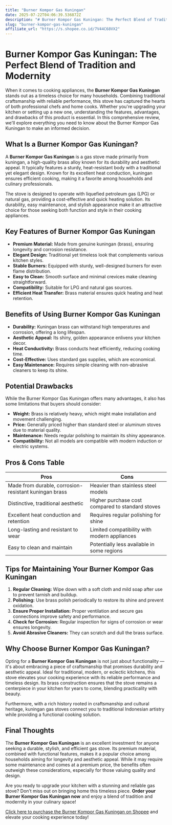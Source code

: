 ```yaml
---
title: "Burner Kompor Gas Kuningan"
date: 2025-07-22T04:06:39.536872Z
description: "# Burner Kompor Gas Kuningan: The Perfect Blend of Tradition and Modernity..."
slug: "burner-kompor-gas-kuningan"
affiliate_url: "https://s.shopee.co.id/7V44C68VX2"
---
```

# Burner Kompor Gas Kuningan: The Perfect Blend of Tradition and Modernity

When it comes to cooking appliances, the **Burner Kompor Gas Kuningan** stands out as a timeless choice for many households. Combining traditional craftsmanship with reliable performance, this stove has captured the hearts of both professional chefs and home cooks. Whether you're upgrading your kitchen or setting up a new one, understanding the features, advantages, and drawbacks of this product is essential. In this comprehensive review, we'll explore everything you need to know about the Burner Kompor Gas Kuningan to make an informed decision.

## What Is a Burner Kompor Gas Kuningan?

A **Burner Kompor Gas Kuningan** is a gas stove made primarily from kuningan, a high-quality brass alloy known for its durability and aesthetic appeal. It typically features a sturdy, heat-resistant body with a traditional yet elegant design. Known for its excellent heat conduction, kuningan ensures efficient cooking, making it a favorite among households and culinary professionals.

The stove is designed to operate with liquefied petroleum gas (LPG) or natural gas, providing a cost-effective and quick heating solution. Its durability, easy maintenance, and stylish appearance make it an attractive choice for those seeking both function and style in their cooking appliances.

## Key Features of Burner Kompor Gas Kuningan

- **Premium Material:** Made from genuine kuningan (brass), ensuring longevity and corrosion resistance.
- **Elegant Design:** Traditional yet timeless look that complements various kitchen styles.
- **Stable Burners:** Equipped with sturdy, well-designed burners for even flame distribution.
- **Easy to Clean:** Smooth surface and minimal crevices make cleaning straightforward.
- **Compatibility:** Suitable for LPG and natural gas sources.
- **Efficient Heat Transfer:** Brass material ensures quick heating and heat retention.

## Benefits of Using Burner Kompor Gas Kuningan

- **Durability:** Kuningan brass can withstand high temperatures and corrosion, offering a long lifespan.
- **Aesthetic Appeal:** Its shiny, golden appearance enlivens your kitchen decor.
- **Heat Conductivity:** Brass conducts heat efficiently, reducing cooking time.
- **Cost-Effective:** Uses standard gas supplies, which are economical.
- **Easy Maintenance:** Requires simple cleaning with non-abrasive cleaners to keep its shine.

## Potential Drawbacks

While the Burner Kompor Gas Kuningan offers many advantages, it also has some limitations that buyers should consider:

- **Weight:** Brass is relatively heavy, which might make installation and movement challenging.
- **Price:** Generally priced higher than standard steel or aluminum stoves due to material quality.
- **Maintenance:** Needs regular polishing to maintain its shiny appearance.
- **Compatibility:** Not all models are compatible with modern induction or electric systems.

## Pros & Cons Table

| Pros                                        | Cons                                          |
|---------------------------------------------|----------------------------------------------|
| Made from durable, corrosion-resistant kuningan brass | Heavier than stainless steel models       |
| Distinctive, traditional aesthetic        | Higher purchase cost compared to standard stoves |
| Excellent heat conduction and retention   | Requires regular polishing for shine     |
| Long-lasting and resistant to wear        | Limited compatibility with modern appliances |
| Easy to clean and maintain                | Potentially less available in some regions |

## Tips for Maintaining Your Burner Kompor Gas Kuningan

1. **Regular Cleaning:** Wipe down with a soft cloth and mild soap after use to prevent tarnish and buildup.
2. **Polishing:** Use brass polish periodically to restore its shine and prevent oxidation.
3. **Ensure Proper Installation:** Proper ventilation and secure gas connections improve safety and performance.
4. **Check for Corrosion:** Regular inspection for signs of corrosion or wear ensures longevity.
5. **Avoid Abrasive Cleaners:** They can scratch and dull the brass surface.

## Why Choose Burner Kompor Gas Kuningan?

Opting for a **Burner Kompor Gas Kuningan** is not just about functionality — it's about embracing a piece of craftsmanship that promises durability and aesthetic appeal. Ideal for traditional, modern, or eclectic kitchens, this stove elevates your cooking experience with its reliable performance and timeless design. Its brass construction ensures that the stove remains a centerpiece in your kitchen for years to come, blending practicality with beauty.

Furthermore, with a rich history rooted in craftsmanship and cultural heritage, kuningan gas stoves connect you to traditional Indonesian artistry while providing a functional cooking solution.

## Final Thoughts

The **Burner Kompor Gas Kuningan** is an excellent investment for anyone seeking a durable, stylish, and efficient gas stove. Its premium material, combined with functional features, makes it a popular choice among households aiming for longevity and aesthetic appeal. While it may require some maintenance and comes at a premium price, the benefits often outweigh these considerations, especially for those valuing quality and design.

Are you ready to upgrade your kitchen with a stunning and reliable gas stove? Don’t miss out on bringing home this timeless piece. **Order your Burner Kompor Gas Kuningan now** and enjoy a blend of tradition and modernity in your culinary space!

[Click here to purchase the Burner Kompor Gas Kuningan on Shopee](https://s.shopee.co.id/7V44C68VX2) and elevate your cooking experience today!